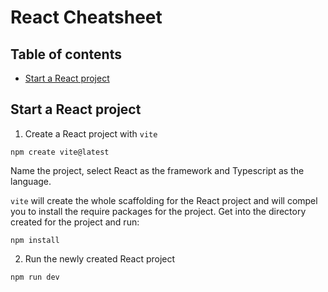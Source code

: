 # React Cheatsheet

## Table of contents
<!-- vim-markdown-toc GFM -->

* [Start a React project](#start-a-react-project)

<!-- vim-markdown-toc -->

## Start a React project

1. Create a React project with `vite`

```
npm create vite@latest
```

Name the project, select React as the framework and Typescript as the language.

`vite` will create the whole scaffolding for the React project and will compel you to install the require packages for the project.
Get into the directory created for the project and run:

``` 
npm install
```

2. Run the newly created React project

```
npm run dev
```

